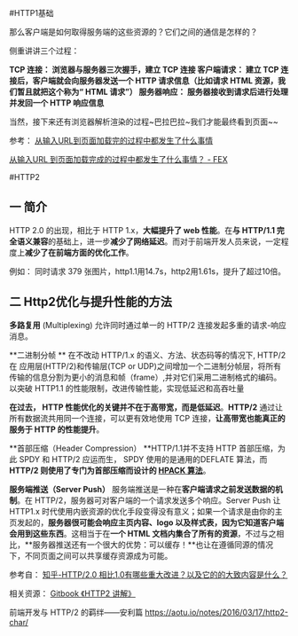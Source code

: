 #HTTP1基础

那么客户端是如何取得服务端的这些资源的？它们之间的通信是怎样的？

侧重讲讲三个过程：

**TCP 连接： 浏览器与服务器三次握手，建立 TCP 连接
客户端请求： 建立 TCP 连接后，客户端就会向服务器发送一个 HTTP 请求信息（比如请求 HTML 资源，我们暂且就把这个称为“ HTML 请求”）
服务器响应： 服务器接收到请求后进行处理并发回一个 HTTP 响应信息**

当然，接下来还有浏览器解析渲染的过程~巴拉巴拉~我们才能最终看到页面~~

参考：
[从输入URL到页面加载完的过程中都发生了什么事情](http://blog.aijc.net/server/2015/11/03/%E4%BB%8E%E8%BE%93%E5%85%A5URL%E5%88%B0%E9%A1%B5%E9%9D%A2%E5%8A%A0%E8%BD%BD%E5%AE%8C%E7%9A%84%E8%BF%87%E7%A8%8B%E4%B8%AD%E9%83%BD%E5%8F%91%E7%94%9F%E4%BA%86%E4%BB%80%E4%B9%88%E4%BA%8B%E6%83%85)

[从输入URL 到页面加载完成的过程中都发生了什么事情？ - FEX](http://fex.baidu.com/blog/2014/05/what-happen/)


#HTTP2
## 一 简介
HTTP 2.0 的出现，相比于 HTTP 1.x，**大幅提升了 web 性能**。在**与 HTTP/1.1 完全语义兼容**的基础上，进一步**减少了网络延迟**。而对于前端开发人员来说，一定程度上**减少了在前端方面的优化工作**。

例如：
同时请求 379 张图片，http1.1用14.7s，http2用1.61s，提升了超过10倍。

## 二 Http2优化与提升性能的方法
**多路复用** (Multiplexing)
允许同时通过单一的 HTTP/2 连接发起多重的请求-响应消息。

**二进制分帧 **
在不改动 HTTP/1.x 的语义、方法、状态码等的情况下, HTTP/2在 应用层(HTTP/2)和传输层(TCP or UDP)之间增加一个二进制分帧层，将所有传输的信息分割为更小的消息和帧（frame）,并对它们采用二进制格式的编码。以突破 HTTP1.1 的性能限制，改进传输性能，实现低延迟和高吞吐量


**在过去， HTTP 性能优化的关键并不在于高带宽，而是低延迟**。**HTTP/2** 通过让所有数据流共用同一个连接，可以更有效地使用 TCP 连接，**让高带宽也能真正的服务于 HTTP 的性能提升**。


**首部压缩（Header Compression） 
**HTTP/1.1并不支持 HTTP 首部压缩，为此 SPDY 和 HTTP/2 应运而生， SPDY 使用的是通用的DEFLATE 算法，而 **HTTP/2 则使用了专门为首部压缩而设计的 [HPACK 算法](http://http2.github.io/http2-spec/compression.html)**。

**服务端推送（Server Push）**
服务端推送是一种在**客户端请求之前发送数据的机制**。在 HTTP/2，服务器可对客户端的一个请求发送多个响应。Server Push 让 HTTP1.x 时代使用内嵌资源的优化手段变得没有意义；如果一个请求是由你的主页发起的，**服务器很可能会响应主页内容、logo 以及样式表，因为它知道客户端会用到这些东西**。这相当于在**一个 HTML 文档内集合了所有的资源**，不过与之相比，**服务器推送还有一个很大的优势：可以缓存！**也让在遵循同源的情况下，不同页面之间可以共享缓存资源成为可能。

参考自：
[知乎-HTTP/2.0 相比1.0有哪些重大改进？以及它的的大致内容是什么？](https://www.zhihu.com/question/34074946)


相关资源：
[Gitbook 《HTTP2 讲解》
](https://ye11ow.gitbooks.io/http2-explained/content/)

前端开发与 HTTP/2 的羁绊——安利篇
https://aotu.io/notes/2016/03/17/http2-char/

















